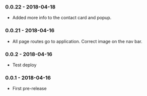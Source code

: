 ### 0.0.22 - 2018-04-18
* Added more info to the contact card and popup.

### 0.0.21 - 2018-04-16
* All page routes go to application.  Correct image on the nav bar.

### 0.0.2 - 2018-04-16
* Test deploy

### 0.0.1 - 2018-04-16
* First pre-release